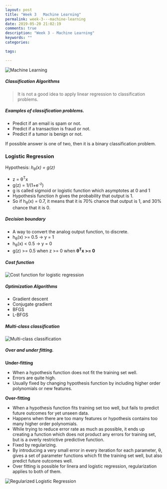 ```yaml
---
layout: post
title: "Week 3   Machine Learning"
permalink: week-3---machine-learning
date: 2019-05-20 21:02:19
comments: true
description: "Week 3 - Machine Learning"
keywords: ""
categories:

tags:

---
```

![Machine Learning](/images/machine-learning.png)

##### Classification Algorithms

> It is not a good idea to apply linear regression to classification problems.

##### Examples of classification problems.
* Predict if an email is spam or not.
* Predict if a transaction is fraud or not.
* Predict if a tumor is benign or not.

If possible answer is one of two, then it is a binary classification problem.

### <span>Logistic Regression</span>

Hypothesis: _h<sub>&theta;</sub>(x) = g(z)_

* z = &theta;<sup>T</sup>x<br/>
* g(z) = 1/(1+e<sup>-z</sup>)
* g is called sigmoid or logistic function which asymptotes at 0 and 1
* Hypothesis function _h_ gives the probability that output is 1.
* So if h<sub>&theta;</sub>(x) = 0.7, it means that it is 70% chance that output is 1, and 30% chance that it is 0.

##### Decision boundary
* A way to convert the analog output function, to discrete.
* h<sub>&theta;</sub>(x) >= 0.5 -> y = 1
* h<sub>&theta;</sub>(x) < 0.5 -> y = 0
* g(z) >= 0.5 when z >= 0 when __&theta;<sup>T</sup>x >= 0__

##### Cost function

![Cost function for logistic regression](/images/logistic-regression-cost-function.png)

##### Optimization Algorithms
* Gradient descent
* Conjugate gradient
* BFGS
* L-BFGS

##### Multi-class classification

![Multi-class classification](/images/multiclass-classifier.png)

##### Over and under fitting.
__Under-fitting__
* When a hypothesis function does not fit the training set well.
* Errors are quite high.
* Usually fixed by changing hypothesis function by including higher order polynomials or new features.

__Over-fitting__
* When a hypothesis function fits training set too well, but fails to predict future outcomes for yet unseen data.
* Happens when there are too many features or hypothesis contains too many higher order polynomials.
* While trying to reduce error rate as much as possible, it ends up creating a function which does not product any errors for training set, but is a overly restrictive predictive function.
* Fixed by regularizing.
* By introducing a very small error in every iteration for each parameter, &theta;, gives a set of parameter functions which fit the training set well, but also predict future outcomes well.
* Over fitting is possible for linera and logistic regression, regularization applies to both of them.

![Regularized Logistic Regression](/images/regularised-logistic-regression.png)

